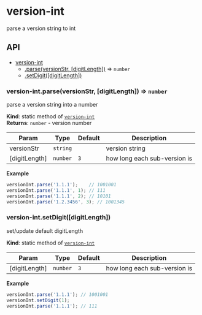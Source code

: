 # version-int
parse a version string to int

## API

* [version-int](#module_version-int)
    * [.parse(versionStr, [digitLength])](#module_version-int.parse) ⇒ <code>number</code>
    * [.setDigit([digitLength])](#module_version-int.setDigit)

<a name="module_version-int.parse"></a>

### version-int.parse(versionStr, [digitLength]) ⇒ <code>number</code>
parse a version string into a number

**Kind**: static method of <code>[version-int](#module_version-int)</code>  
**Returns**: <code>number</code> - version number  

| Param | Type | Default | Description |
| --- | --- | --- | --- |
| versionStr | <code>string</code> |  | version string |
| [digitLength] | <code>number</code> | <code>3</code> | how long each sub-version is |

**Example**  
```js
versionInt.parse('1.1.1');    // 1001001
versionInt.parse('1.1.1', 1); // 111
versionInt.parse('1.1.1', 2); // 10101
versionInt.parse('1.2.3456', 3); // 1001345
```
<a name="module_version-int.setDigit"></a>

### version-int.setDigit([digitLength])
set/update default digitLength

**Kind**: static method of <code>[version-int](#module_version-int)</code>  

| Param | Type | Default | Description |
| --- | --- | --- | --- |
| [digitLength] | <code>number</code> | <code>3</code> | how long each sub-version is |

**Example**  
```js
versionInt.parse('1.1.1'); // 1001001
versionInt.setDigit(1);
versionInt.parse('1.1.1'); // 111
```
